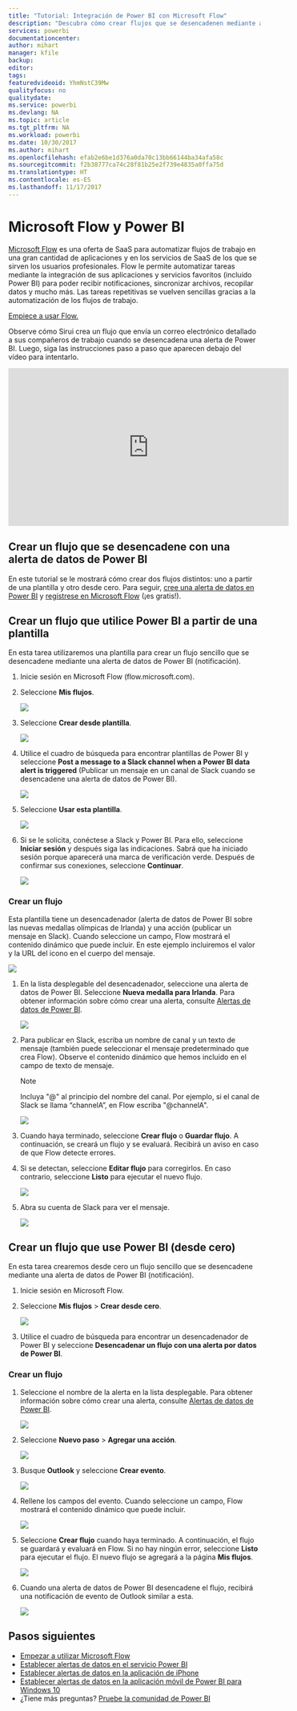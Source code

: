 ```yaml
---
title: "Tutorial: Integración de Power BI con Microsoft Flow"
description: "Descubra cómo crear flujos que se desencadenen mediante alertas de datos de Power BI."
services: powerbi
documentationcenter: 
author: mihart
manager: kfile
backup: 
editor: 
tags: 
featuredvideoid: YhmNstC39Mw
qualityfocus: no
qualitydate: 
ms.service: powerbi
ms.devlang: NA
ms.topic: article
ms.tgt_pltfrm: NA
ms.workload: powerbi
ms.date: 10/30/2017
ms.author: mihart
ms.openlocfilehash: efab2e6be1d376a0da70c13bb66144ba34afa58c
ms.sourcegitcommit: f2b38777ca74c28f81b25e2f739e4835a0ffa75d
ms.translationtype: HT
ms.contentlocale: es-ES
ms.lasthandoff: 11/17/2017
---
```

# <a name="microsoft-flow-and-power-bi"></a>Microsoft Flow y Power BI

[Microsoft Flow](https://flow.microsoft.com/en-us/documentation/getting-started) es una oferta de SaaS para automatizar flujos de trabajo en una gran cantidad de aplicaciones y en los servicios de SaaS de los que se sirven los usuarios profesionales. Flow le permite automatizar tareas mediante la integración de sus aplicaciones y servicios favoritos (incluido Power BI) para poder recibir notificaciones, sincronizar archivos, recopilar datos y mucho más. Las tareas repetitivas se vuelven sencillas gracias a la automatización de los flujos de trabajo.

[Empiece a usar Flow.](https://flow.microsoft.com/documentation/getting-started)

Observe cómo Sirui crea un flujo que envía un correo electrónico detallado a sus compañeros de trabajo cuando se desencadena una alerta de Power BI. Luego, siga las instrucciones paso a paso que aparecen debajo del vídeo para intentarlo.

<iframe width="560" height="315" src="https://www.youtube.com/embed/YhmNstC39Mw" frameborder="0" allowfullscreen></iframe>

## <a name="create-a-flow-that-is-triggered-by-a-power-bi-data-alert"></a>Crear un flujo que se desencadene con una alerta de datos de Power BI
En este tutorial se le mostrará cómo crear dos flujos distintos: uno a partir de una plantilla y otro desde cero. Para seguir, [cree una alerta de datos en Power BI](service-set-data-alerts.md) y [regístrese en Microsoft Flow](https://flow.microsoft.com/en-us/#home-signup) (¡es gratis!).

## <a name="create-a-flow-that-uses-power-bi---from-a-template"></a>Crear un flujo que utilice Power BI a partir de una plantilla
En esta tarea utilizaremos una plantilla para crear un flujo sencillo que se desencadene mediante una alerta de datos de Power BI (notificación).

1. Inicie sesión en Microsoft Flow (flow.microsoft.com).
2. Seleccione **Mis flujos**.
   
   ![](media/service-flow-integration/power-bi-my-flows.png)
3. Seleccione **Crear desde plantilla**.
   
    ![](media/service-flow-integration/power-bi-template.png)
4. Utilice el cuadro de búsqueda para encontrar plantillas de Power BI y seleccione **Post a message to a Slack channel when a Power BI data alert is triggered** (Publicar un mensaje en un canal de Slack cuando se desencadene una alerta de datos de Power BI).
   
    ![](media/service-flow-integration/power-bi-template2.png)
5. Seleccione **Usar esta plantilla**.
   
   ![](media/service-flow-integration/power-bi-use-template.png)
6. Si se le solicita, conéctese a Slack y Power BI. Para ello, seleccione **Iniciar sesión** y después siga las indicaciones. Sabrá que ha iniciado sesión porque aparecerá una marca de verificación verde.  Después de confirmar sus conexiones, seleccione **Continuar**.
   
   ![](media/service-flow-integration/power-bi-flow-signin.png)

### <a name="build-the-flow"></a>Crear un flujo
Esta plantilla tiene un desencadenador (alerta de datos de Power BI sobre las nuevas medallas olímpicas de Irlanda) y una acción (publicar un mensaje en Slack). Cuando seleccione un campo, Flow mostrará el contenido dinámico que puede incluir.  En este ejemplo incluiremos el valor y la URL del icono en el cuerpo del mensaje.

![](media/service-flow-integration/power-bi-flow-template.png)

1. En la lista desplegable del desencadenador, seleccione una alerta de datos de Power BI. Seleccione **Nueva medalla para Irlanda**. Para obtener información sobre cómo crear una alerta, consulte [Alertas de datos de Power BI](service-set-data-alerts.md).
   
   ![](media/service-flow-integration/power-bi-trigger-flow.png)
2. Para publicar en Slack, escriba un nombre de canal y un texto de mensaje (también puede seleccionar el mensaje predeterminado que crea Flow). Observe el contenido dinámico que hemos incluido en el campo de texto de mensaje.
   
   > [!NOTE]
   > Incluya "@" al principio del nombre del canal.  Por ejemplo, si el canal de Slack se llama “channelA”, en Flow escriba "@channelA".
   > 
   > 
   
   ![](media/service-flow-integration/power-bi-flow-slacker.png)
3. Cuando haya terminado, seleccione **Crear flujo** o **Guardar flujo**.  A continuación, se creará un flujo y se evaluará.  Recibirá un aviso en caso de que Flow detecte errores.
4. Si se detectan, seleccione **Editar flujo** para corregirlos. En caso contrario, seleccione **Listo** para ejecutar el nuevo flujo.
   
   ![](media/service-flow-integration/power-bi-flow-running.png)
5. Abra su cuenta de Slack para ver el mensaje.  
   
   ![](media/service-flow-integration/power-bi-slack-message.png)

## <a name="create-a-flow-that-uses-power-bi---from-scratch-blank"></a>Crear un flujo que use Power BI (desde cero)
En esta tarea crearemos desde cero un flujo sencillo que se desencadene mediante una alerta de datos de Power BI (notificación).

1. Inicie sesión en Microsoft Flow.
2. Seleccione **Mis flujos** > **Crear desde cero**.
   
   ![](media/service-flow-integration/power-bi-my-flows.png)
3. Utilice el cuadro de búsqueda para encontrar un desencadenador de Power BI y seleccione **Desencadenar un flujo con una alerta por datos de Power BI**.

### <a name="build-your-flow"></a>Crear un flujo
1. Seleccione el nombre de la alerta en la lista desplegable.  Para obtener información sobre cómo crear una alerta, consulte [Alertas de datos de Power BI](service-set-data-alerts.md).
   
    ![](media/service-flow-integration/power-bi-totalstores.png)
2. Seleccione **Nuevo paso** > **Agregar una acción**.
   
   ![](media/service-flow-integration/power-bi-new-step.png)
3. Busque **Outlook** y seleccione **Crear evento**.
   
   ![](media/service-flow-integration/power-bi-create-event.png)
4. Rellene los campos del evento. Cuando seleccione un campo, Flow mostrará el contenido dinámico que puede incluir.
   
   ![](media/service-flow-integration/power-bi-flow-event.png)
5. Seleccione **Crear flujo** cuando haya terminado.  A continuación, el flujo se guardará y evaluará en Flow. Si no hay ningún error, seleccione **Listo** para ejecutar el flujo.  El nuevo flujo se agregará a la página **Mis flujos**.
   
   ![](media/service-flow-integration/power-bi-flow-running.png)
6. Cuando una alerta de datos de Power BI desencadene el flujo, recibirá una notificación de evento de Outlook similar a esta.
   
    ![](media/service-flow-integration/power-bi-flow-notice.png)

## <a name="next-steps"></a>Pasos siguientes
* [Empezar a utilizar Microsoft Flow](https://flow.microsoft.com/en-us/documentation/getting-started/)
* [Establecer alertas de datos en el servicio Power BI](service-set-data-alerts.md)
* [Establecer alertas de datos en la aplicación de iPhone](mobile-set-data-alerts-in-the-mobile-apps.md)
* [Establecer alertas de datos en la aplicación móvil de Power BI para Windows 10](mobile-set-data-alerts-in-the-mobile-apps.md)
* ¿Tiene más preguntas? [Pruebe la comunidad de Power BI](http://community.powerbi.com/)

